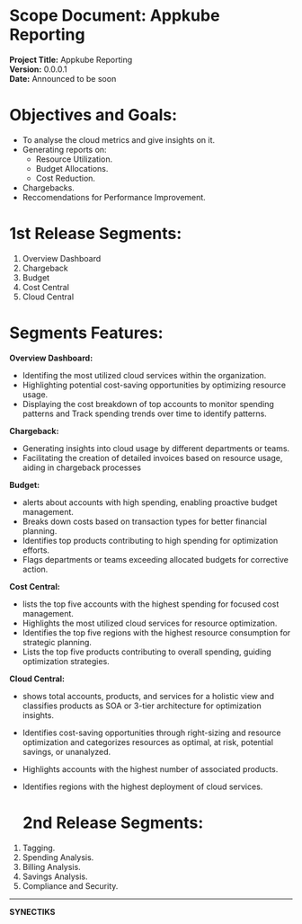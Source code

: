 # Scope Document: Appkube Reporting

**Project Title:** Appkube Reporting<br>
**Version:** 0.0.0.1  
**Date:** Announced to be soon

 # Objectives and Goals:
 - To analyse the cloud metrics and give insights on it.
 - Generating reports on:
   - Resource Utilization.
   - Budget Allocations.
   - Cost Reduction.
  - Chargebacks.
- Reccomendations for Performance Improvement.

# 1st Release Segments:
1. Overview Dashboard
2. Chargeback
3. Budget
4. Cost Central
5. Cloud Central

# Segments Features:

**Overview Dashboard:**
- Identifing the most utilized cloud services within the organization.
- Highlighting potential cost-saving opportunities by optimizing resource usage.
- Displaying the cost breakdown of top accounts to monitor spending patterns and Track spending trends over time to identify patterns.

**Chargeback:**
 - Generating insights into cloud usage by different departments or teams.
  - Facilitating the creation of detailed invoices based on resource usage, aiding in chargeback processes

**Budget:**
- alerts about accounts with high spending, enabling proactive budget management.
-  Breaks down costs based on transaction types for better financial planning.
-  Identifies top products contributing to high spending for optimization efforts.
-  Flags departments or teams exceeding allocated budgets for corrective action.

**Cost Central:**
- lists the top five accounts with the highest spending for focused cost management.
- Highlights the most utilized cloud services for resource optimization.
- Identifies the top five regions with the highest resource consumption for strategic planning.
- Lists the top five products contributing to overall spending, guiding optimization strategies.

**Cloud Central:**
- shows total accounts, products, and services for a holistic view and classifies products as SOA or 3-tier architecture for optimization insights.
- Identifies cost-saving opportunities through right-sizing and resource optimization and categorizes resources as optimal, at risk, potential savings, or unanalyzed.
- Highlights accounts with the highest number of associated products.
- Identifies regions with the highest deployment of cloud services.

  # 2nd Release Segments:
1. Tagging.
2. Spending Analysis.
3. Billing Analysis.
4. Savings Analysis.
5. Compliance and Security.
----------------------------------------------------
  **SYNECTIKS**

